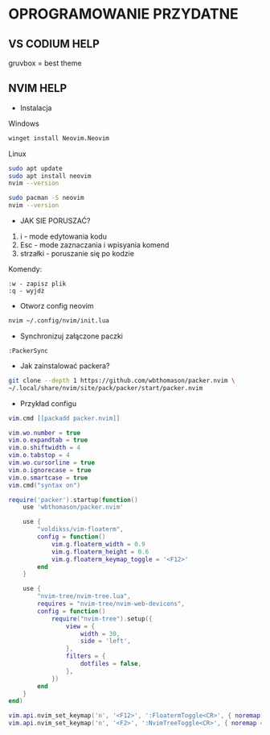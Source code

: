 # OPROGRAMOWANIE PRZYDATNE

## VS CODIUM  HELP

gruvbox = best theme

## NVIM HELP

- Instalacja

Windows
```bash
winget install Neovim.Neovim
```

Linux
```bash
sudo apt update
sudo apt install neovim
nvim --version
```
```bash
sudo pacman -S neovim
nvim --version

```

- JAK SIE PORUSZAĆ?


1. i - mode edytowania kodu
2. Esc - mode zaznaczania i wpisyania komend
3. strzałki - poruszanie się po kodzie


Komendy: 
```
:w - zapisz plik
:q - wyjdż
```

- Otworz config neovim

```bash
nvim ~/.config/nvim/init.lua
```

- Synchronizuj załączone paczki

```nvim
:PackerSync
```

- Jak zainstalować packera?

```bash
git clone --depth 1 https://github.com/wbthomason/packer.nvim \
~/.local/share/nvim/site/pack/packer/start/packer.nvim
```

- Przykład configu
``` lua
vim.cmd [[packadd packer.nvim]]

vim.wo.number = true
vim.o.expandtab = true
vim.o.shiftwidth = 4
vim.o.tabstop = 4
vim.wo.cursorline = true
vim.o.ignorecase = true
vim.o.smartcase = true
vim.cmd("syntax on")

require('packer').startup(function()
    use 'wbthomason/packer.nvim'

    use {
        "voldikss/vim-floaterm",
        config = function()
            vim.g.floaterm_width = 0.9
            vim.g.floaterm_height = 0.6
            vim.g.floaterm_keymap_toggle = '<F12>'
        end
    }

    use {
        "nvim-tree/nvim-tree.lua",
        requires = "nvim-tree/nvim-web-devicons",
        config = function()
            require("nvim-tree").setup({
                view = {
                    width = 30,
                    side = 'left',
                },
                filters = {
                    dotfiles = false,
                },
            })
        end
    }
end)

vim.api.nvim_set_keymap('n', '<F12>', ':FloatermToggle<CR>', { noremap = true, silent = true })
vim.api.nvim_set_keymap('n', '<F2>', ':NvimTreeToggle<CR>', { noremap = true, silent = true })
```
